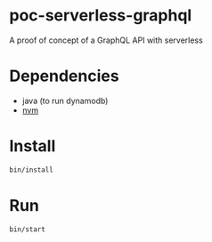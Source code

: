 # poc-serverless-graphql
A proof of concept of a GraphQL API with serverless

# Dependencies

- java (to run dynamodb)
- [nvm](http://nvm.sh)

# Install

```sh
bin/install
```

# Run

```sh
bin/start
```
